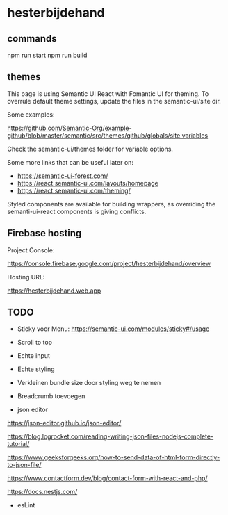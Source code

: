 # hesterbijdehand

## commands

npm run start
npm run build

## themes

This page is using Semantic UI React with Fomantic UI for theming.
To overrule default theme settings, update the files in the semantic-ui/site dir.

Some examples:

https://github.com/Semantic-Org/example-github/blob/master/semantic/src/themes/github/globals/site.variables

Check the semantic-ui/themes folder for variable options.

Some more links that can be useful later on:

- https://semantic-ui-forest.com/
- https://react.semantic-ui.com/layouts/homepage
- https://react.semantic-ui.com/theming/

Styled components are available for building wrappers, as overriding the semanti-ui-react components is giving conflicts.

## Firebase hosting

Project Console:

https://console.firebase.google.com/project/hesterbijdehand/overview

Hosting URL:

https://hesterbijdehand.web.app

## TODO

- Sticky voor Menu: https://semantic-ui.com/modules/sticky#/usage

- Scroll to top

- Echte input
- Echte styling

- Verkleinen bundle size door styling weg te nemen

- Breadcrumb toevoegen

- json editor

https://json-editor.github.io/json-editor/

https://blog.logrocket.com/reading-writing-json-files-nodejs-complete-tutorial/

https://www.geeksforgeeks.org/how-to-send-data-of-html-form-directly-to-json-file/

https://www.contactform.dev/blog/contact-form-with-react-and-php/

https://docs.nestjs.com/

- esLint
